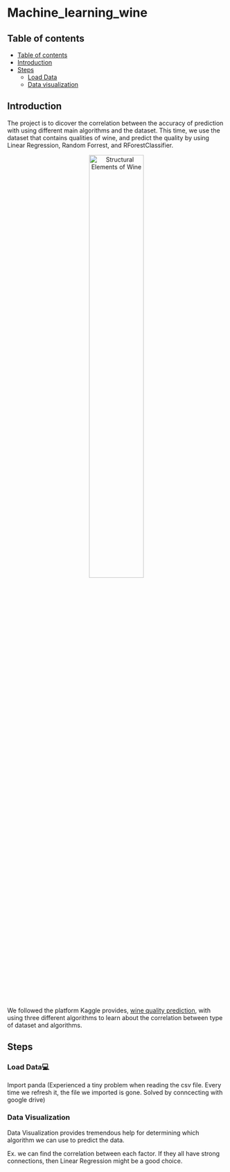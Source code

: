 # Machine_learning_wine
## Table of contents

- [Table of contents](#table-of-contents)
- [Introduction](#introduction)
- [Steps](#steps)
  - [Load Data](#load-data)
  - [Data visualization](#data-visualization)
## Introduction
The project is to dicover the correlation between the accuracy of prediction with using different main algorithms and the dataset.
This time, we use the dataset that contains qualities of wine, and predict the quality by using Linear Regression, Random Forrest, and RForestClassifier.

<p align="center">
  <img src="https://www.winemag.com/wp-content/uploads/2021/10/HERO_Strcutural_Elements_of-Wine_GettyImages-1233242907_1920x1280.jpg" alt="Structural Elements of Wine" width="50%">
</p>

We followed the platform Kaggle provides, [wine quality prediction](https://www.kaggle.com/code/ankitakumar/linear-regression-using-wine-quality-dataset), with using three different algorithms to learn about the correlation between type of dataset and algorithms.

## Steps
### Load Data💻
Import panda
(Experienced a tiny problem when reading the csv file. Every time we refresh it, the file we imported is gone. Solved by conncecting with google drive)
### Data Visualization
Data Visualization provides tremendous help for determining which algorithm we can use to predict the data.

Ex. we can find the correlation between each factor. If they all have strong connections, then Linear Regression might be a good choice.

